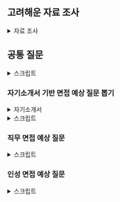 ## 고려해운 자료 조사

<details>
<summary>자료 조사</summary>

### 고려해운

</details>

## 공통 질문

<details>
<summary>스크립트</summary>

1.  1분 자기소개 해주세요

    1. 안녕하십니까, 지원자 정태완입니다.
    2. 저는 프로젝트 경험을 기반으로 하여 고려해운에 지원하게 되었습니다.
    3. 장애인 택시 관련 프로젝트를 진행하던 중 수집한 데이터의 25%가 문제가 있다는 사실을 알게 되었으나, 팀 내부 회의로는 답을 찾을 수 없었습니다.
    4. 그래서 데이터 수집에 관여한 택시 회사에 연락을 취하여 미터기 입력 오류가 원인임을 알 수 있었고 거리별 소요 시간 열을 추가하여 데이터를 보완하고 프로젝트를 성공적으로 마무리할 수 있었습니다.
    5. 둘째로, 파티션 제조 공장에서 외국인 근로자분들과 3개월간 일한 경험이 있습니다. 말도 잘 통하지 않고 낯선 작업이라 의사소통에 어려움이 있었지만, 먼저 다가가려는 자세를 통해 업무를 원활히 수행할 수 있었습니다.
    6. 앞으로도 이렇게 소통하려는 자세로 고려해운에서의 업무에 임하겠습니다. 감사합니다.

2.  마지막 질문이나 하고싶은 말은?
    1.  고려해운에서 저에게 기대하는 것은 지금의 역량뿐만 아니라 5년, 10년 후의 더욱 성장한 역량도 있을 것입니다. 계속 배우고 성장하며 고려해운에 필요한 사람이 될 수 있도록 노력하겠습니다. 감사합니다.

</details>

### 자기소개서 기반 면접 예상 질문 뽑기

<details>
<summary>자기소개서</summary>
당사에 지원한 동기와 입사 후 만들고 싶은 회사의 모습을 설명하고, 이를 위해 본인은 어떤 노력을 할 것인지 작성해 주십시오. (최대 500자 입력가능)

[의사결정 노하우를 녹여낸 DT]
최선의 선택을 하는 것도 중요하지만 최악의 선택을 하지 않는 것이 더 중요하다고 생각하고, 이것이 고려해운에 지원한 이유입니다. 고려해운은 해운 회사 중 유일하게 30년 이상 연속 흑자를 이어가고 있는 기업입니다. 의사결정에 일가견이 있는 회사라는 뜻이고, 최근에는 데이터 기반 의사결정 및 DT를 추진하며 디지털화에 노력을 기울이고 있습니다. 그래서 입사 후에 회사 구성원 모두가 데이터 및 회사의 비전인 DT의 가치를 이해하고, 이를 위해 다 같이 노력하는 회사를 만들고 싶습니다. 이를 위해 고려해운의 데이터를 분석하여 가치를 창출하고, 과정과 결과를 동료들에게 보여주며 데이터의 가치를 직접 보고 느낄 수 있도록 돕겠습니다. 또한 디지털화의 과정에서 고려해운이 지금까지 수행한 의사결정의 노하우를 녹여내고, 고려해운이 앞으로도 최악의 선택을 하지 않는, 최선을 선택하는 회사가 될 수 있도록 변화하는 과정에 기여하겠습니다.

성장과정 중 가치관 형성에 가장 큰 영향을 끼친 요인은 무엇인지 구체적 사례를 들어 설명해 주십시오. (최대 500자 입력가능)

[대학 생활에서 가장 가치 있었던 학점, F]
실수로 인해 좌절하는 사람이 있고, 실수로부터 배우는 사람이 있습니다. 그리고 저는 실수로부터 정직함을 배운 사람입니다.
대학교 1학년 시절, 친구의 도움을 받아 과제를 진행했고, 해당 과제가 부정행위로 판명되어 결백을 증명하지 못하면 F 학점을 받게 되는 상황에 부닥쳤습니다. 처음엔 억울하다고 생각하며 미팅을 잡아 결백을 증명하려고 했지만, 학점을 낮게 받기 싫어서 떼를 쓰는 것이 아니냐는 생각이 들었습니다. 결국 어머니께 상황을 설명해 드리며 도움을 청했고, 어머니께서는 지금의 선택이 앞으로 삶의 방향을 결정할 수도 있다고 말씀해 주셨습니다. 결국 교수님께 사죄의 메일을 보내며 겸허히 학점 F를 받았습니다.
다른 사람도 그렇게 행동한다는 생각에 잘못된 행동임을 알면서도 동조했습니다. 하지만 스스로 실수임을 깨닫고 결과에 순응했으며, 덕분에 지금까지도 정직하게 살겠다는 신념을 지키며 살아왔고 앞으로도 신념을 지키며 살고자 합니다.

단체 활동 중 발생했던 갈등 상황을 기술하고, 그 상황을 해결하기 위해 본인이 했던 노력과 그 노력이 갈등해결 및 단체에 어떤 영향을 주었는지 작성해주십시오. (최대 500자 입력가능)

팀 프로젝트를 진행하던 중, 2명의 팀원이 연락 두절된 경험이 있습니다. 프로젝트의 첫 번째 업무를 담당한 팀원들이었고, 해당 업무가 인계되어야 다음 업무를 수행할 수 있었습니다. 제출 기한을 맞추기 위해선 남은 인원들로 프로젝트를 진행해야 했고, 누군가는 추가 업무를 수행해야 했습니다. 상대적으로 쉬운 업무를 맡은 팀원과 함께 추가 업무를 수행했고, 다른 팀원들도 도와준 덕분에 제출 기한에 맞춰 프로젝트를 마무리할 수 있었습니다.
사라진 2명의 팀원과 추가 업무 때문에 남은 팀원들 간에 언쟁이 일어나기도 했습니다. 하지만 프로젝트를 마무리하고 성과를 보여주는 것이 우선이었기에 언쟁을 잠시 중지시키고 이를 납득시키고자 노력했습니다. 그러자 팀원들도 감정적인 부분은 잠시 덮어두고 프로젝트에 집중했으며, 솔선수범하며 추가 업무를 담당하고자 하니 다른 팀원들도 자진해서 남은 업무를 조금씩 분담하고 도와줄 수 있는 부분을 찾았으며 나름 원활하게 프로젝트를 진행할 수 있었습니다.

디지털, AI 시대에 가장 중요하다고 생각하는 기술에 대해서 설명하고, 스스로 어떤 준비를 하고 있는지 설명해 주십시오. (최대 500자 입력가능)

[데이터 분석 역량, 선택이 아닌 필수]
디지털, AI시대에 가장 중요하다고 생각하는 기술은 데이터 분석입니다. 많은 기술과 가치 창출은 데이터를 기반으로 이뤄지고, 데이터는 기업의 경쟁력으로 꼽히기도 합니다.
데이터 분석 역량을 위해 시스템 경영공학과를 전공하며 통계 역량을 길렀습니다. 또한 ML/DL/AI 과목을 수강하며 심화 지식을 습득했습니다. 또한 프로젝트를 진행하며 데이터 수집부터 전처리, 모델 개발까지의 과정을 도맡아 처리했습니다. 추가로 SQL 역량을 기르기 위해 SQLD 자격증을 취득하고 데이터베이스에 대한 이론적 지식을 습득했습니다. 그리고 프로그래밍 알고리즘 문제를 풀며 알고리즘 역량도 길렀습니다. 알고리즘을 구현하는 것, 문제를 푸는 것에만 목적을 두지 않고 충분한 시간을 들여 문제에 도전했고, 그렇게 습득한 알고리즘 지식은 쉽게 잊히지 않았습니다.
데이터 분석 역량을 기반으로 고려해운이 다가오는 디지털, AI시대에 맞춰 변화를 이룰 수 있도록 기여하겠습니다.

DT/DX 프로젝트에서 본인의 역할과 수행결과를 구체적으로 설명해 주십시오. 없었다면 희망하는 역할을 설명해 주십시오. (최대 500자 입력가능)

[인스타그램 검색 필터링 프로젝트]
인스타그램 검색이 검색어와 관련 없는 내용을 반환한다는 의견에 영감을 받고 진행했습니다. 게시물의 이미지를 활용하여 검색 기능을 보완하는 것이 목표였고, 이를 위해서 검색에 활용되는 해시태그를 활용해야 했습니다. 하지만 다양한 해시태그를 모두 처리하는 것은 무리였습니다. 그래서 해시태그 중 자주 사용되는 100개를 선택하여 운동, 카페 등의 11가지 키워드로 구분하여 처리하였습니다. 하지만 모델 학습용 데이터가 없었고, 직접 라벨링했습니다. 또한 YOLO 모델을 사용하려고 했으나 모델 학습 데이터에 추가적인 과정을 거쳐야 했고, 그로 인해 라벨링 시간이 오래 걸려 다른 모델을 활용해야 했습니다. 그래서 라벨링 된 이미지로 학습할 수 있는 모델 중 결과 도출 시간, 정확도 등의 지표에서 좋은 성능을 보이는 EfficientNet 모델로 최종 모델을 선정했고, 90% 이상의 정확도를 보이는 모델을 구축하며 프로젝트를 성공적으로 마무리할 수 있었습니다.

</details>

<details>
<summary>스크립트</summary>

1. 왜 고려해운에 지원했는가?
   1.
2. 외국인 노동자분들과 일해봤다고 했는데, 자신만의 특별한 소통 방법이 있었는가?
   1. 먼저 다가가려는 태도가 중요했다고 생각합니다. 마침 일하고 있는 외국인 노동자분들 중 나이가 비슷한 분이 계셔서, 그분과 친하게 지내면서 이야기의 물꼬를 트기 시작했습니다. 그렇게 제가 소통하려는 의지를 보이자, 외국인 근로자 분들도 식사를 같이 하자고 하시기도 하고, 고민도 저에게 이야기하시는 등 원활한 관계를 형성할 수 있었습니다.
3. 한 학기를 휴학했는데 그때 뭐했냐
   1. 데이터 분석 부트캠프를 수료했습니다. 여러 프로젝트를 진행하며 데이터의 중요성, 팀 프로젝트에서의 소통의 중요성에 대해 알게 되었고, 그 당시에 배웠던 경험들을 최근 팀 프로젝트를 진행하면서 유의미하게 활용하기도 했습니다.
4. 왜 산업공학과에 진학하게 되었나요?
   1. 솔직히 말씀드리자면, 의도해서 진학하진 않았습니다. 제 학과의 경우 1학년 학점을 기반으로 2학년부터 전공을 선택하게 되는데, 학점이 좋지 않아서 선택할 수 있는 전공이 한정되어 있었고, 그중 산업공학과를 선택하게 되었습니다. 하지만 데이터 역량과 IT역량을 동시에 쌓을 수 있었던 학과이기에 운이 좋았다고 생각합니다.
5. 학점이 높은 편은 아니네요?
   1. 객관적으로 높은 편은 아니라 아쉽습니다. 대학교 초창기에 학점을 낮게 받으며 시작했던 부분이 큰 원인이라고 생각합니다. 그래도 꾸준히 학점을 올리고자 노력했고, 4학년에는 4점대 학점을 받으며 졸업할 수 있었습니다.
6. SQLD 자격증은 왜 취득했나요?
   1. 데이터를 다루는 업무에서 SQL역량은 필수적일 것이라 판단했습니다. 데이터베이스에서 자료를 가져오던지, 데이터베이스에 결과물을 INSERT하는 과정은 스마트팩토리 업무를 수행하기 위해 필수적이라 생각해서 SQLD를 취득하였습니다.
7. 결과가 중요한가요 과정이 중요한가요?
   1. 둘 다 중요하지만 과정이 더 중요하다고 생각합니다. 프로젝트의 결과 뿐만 아니라 프로젝트의 진행 과정도 회사의 자산이며, 이 프로젝트는 추후 많은 프로젝트에서 참고 자료가 될 것입니다. 그 때 기존 프로젝트의 과정에서 문제가 있으면 해당 문제 때문에 참고 자료로써의 역할을 하지 못하며 프로젝트 전체의 가치가 훼손될 수 있으므로 장기적으로 바라본다면 과정이 결과보다 중요하다고 생각합니다.
8. 회사에 들어와서는 어떤 일을 하고싶나요?

</details>

### 직무 면접 예상 질문

<details>
<summary>스크립트</summary>

1. 왜 이 직무를 선택했는가?
2. 이력서에 적힌 내용이 회사와 직무를 선택하는 것에 어떤 영향을 주었는가?
3. 이 직무를 잘하기 위해 필요한 스킬이나 태도는 뭐가 있을까?
4. 자신만의 경쟁력을 말해보라
   1. 학습 역량이라고 생각합니다. 싸피 과정을 진행하며 학습 역량이 제 경쟁력이라는 점을 더욱 느낄 수 있었는데, 같은 조건에서 시작했음에도 불구하고 내부 평가 상위 2%, 학습 성적 1위, 프로젝트 우수상 등을 수상하며 스스로의 학습 역량을 증명할 수 있었습니다.
5. 지원분야에서 일을 잘할 수 있겠는가
   1. 잘 할 수 있을 것이라 생각합니다. 대기업에 입사하는 경우 지금까지 배우거나 쌓아왔던 역량과 다른 업무를 하게 되서 업무에 적응하지 못하는 사람들이 많다고 들었는데, 새롭게 뭔가를 배우는 것이 장점이라고 생각하는 저에게 그러한 상황은 오히려 반길만한 상황이라고 생각하고, 그렇기에 일을 잘 할 수 있을 것이라 생각합니다.
6. 지원분야에 자신의 강점은 무엇인가
   1. 제 강점은 실행력이라고 생각합니다. 데이터 분석을 하다 보면 대부분 답이 정해지지 않은 문제에 대한 유추를 하게 되는데, 그럴 때 해결 방법이 바로 떠오르지 않아 막막함을 느낄 때도 있습니다. 그 때 멈춰서지 않고 터무니없는 아이디어라도 일단 실천해보며 길을 조금씩 찾아나갈 수 있도록 일단 해보는 것이 저의 장점이라고 생각합니다.
7. 자기개발 노력을 말해보라
   1. 2024년 들어서는 싸피 과정을 진행하며 IT역량을 길렀고 싸피 과정 이외에도 알고리즘 스터디를 운영하며 알고리즘 역량을 길렀습니다. 싸피에서 시행하는 정기 평가에서 모두 우수한 성적을 거뒀고, 학우들과 협업하며 소통 역량 및 협업 역량을 기르기 위해 노력했습니다.
8. 본인이 지원한 직무에서 중요한점
9. 지원 분야 관련 경험은?
   1. 데이터 분석 프로젝트를 진행한 경험이 있습니다. 장애인 택시 관련 프로젝트를 진행할 때는 RandomForestRegressor를 활용하여 장애인 택시 대기 시간 예측 모델을 구축했고, 인스타그램 검색 결과 필터링 프로젝트를 진행할 땐 EfficientNet 모델을 활용하여 객체를 검출하는 모델을 구축했습니다.
10. LSTM 모델에 대해 설명해달라
11. 다른 지원자들에 비해 본인의 차별성을 어필한다면 어떤 것이 있겠는가?
12. 졸업 후에 무엇을 했는지?(공백기 질문)
13. 가장 인상깊었던 프로젝트 경험을 소개해보라
    1. 인스타그램 검색 필터링 프로젝트를 소개드리겠습니다. 해당 프로젝트는 미국에서 청소년들이 정보 검색을 위해 인스타그램을 많이 활용하고, 우리나라에서도 그런 경향성이 커지고 있다는 기사를 보고 시작하게 되었습니다. 인스타그램 게시물의 첫번째 사진, 즉 썸네일을 기반으로 검색어와 연관된 물체가 존재하면 좋은 정보라고 판단했고, 8개의 라벨을 만들어서 인스타그램에 존재하는 사진 수집하고 15000개의 사진을 직접 라벨링했습니다. 또한 모든 검색어를 고려할 순 없었기에 인기 해시태그를 기준으로 100개를 선정했고, 해당 해시태그들을 정리하여 그에 맞는 라벨을 만들고 라벨링 했습니다. 카페, 헬스장 등의 해시태그가 선정되었고, EfficientNet 모델을 활용하여 사진 내의 객체를 검출했습니다. 결과적으로 각 라벨을 기준으로는 90%이상의 정확도를, 멀티 라벨의 경우 75%의 정확도를 보이는 모델을 구축하여 성공적으로 마무리할 수 있었습니다.
14. 이 자리에 오기 위해서 무엇을 준비했는가?
15. 인상 깊게 들은 과목은 무엇인가?
16. 창의력을 발휘한 경험/ 개선해본 경험을 말해보라
17. 리더 경험있는가
18. 본인만의 창의적인 경험은?
19. 도전적인 경험은?
20. 꼼꼼함을 보일 수 있는 사례는?
21. 프로젝트를 하면서 힘들었던 경험과 어떻게 해결했는지
22. 리더십이란 무엇인가
23. 이것도 하고 싶고 저것도 하고 싶어서 한 가지를 포기한 적이 있나요?
24. 본인이 가장 흥미롭게 들었던 수업은 무엇이었고 그 이유는 무엇인가?
25. 주변 사람들이 말하는 자신의 단점은?
26. 휴학기간 동안 무엇을 했는가?
    1. 부트캠프를 수료했습니다. 학교에서 데이터 분석에 관해 배우는 것도 좋지만, 학교 외에서는 어떤 내용을 배우는지 궁금했고, 기초도 다지고 프로젝트 진행 경험도 쌓고 싶어서 진행하게 되었습니다.결과적으로 모두가 열심히 하는 팀 프로젝트도 진행해보고, 부족한 부분도 채울 수 있었습니다.

</details>

### 인성 면접 예상 질문

<details>
<summary>스크립트</summary>

1. 친구들이 나를 위해서 희생했던 경험
   1. 취직한 친구들이 부담주지 않고 돈을 덜 쓰게 만드는 경험이 있습니다. 제가 빚지는 것을 워낙 싫어하는 사람인데, 친구들이 그걸 알기에 몰래몰래 돈을 낸다던지, 차례를 정해서 돈을 내자고 하고 제 차례가 되면 말을 꺼내지 않는 경우가 몇번 있었습니다.
2. 목표를 세우고, 그 목표를 위해 전념했던 경험이 있나?, 어려움을 극복하고 최선의 결과물을 만들어 낸 사례, 주위 사람들과 협력하여 원하는 목표를 달성하거나, 어려운 위기를 극복한 사례
   1. 인스타그램 검색 결과 필터링 프로젝트를 진행할 때의 사례로 설명드리겠습니다. 해당 프로젝트를 진행하기 위해서는 데이터를 라벨링하는 작업이 필요했습니다. 라벨링에 시간을 많이 투자해야했고, 팀원들은 다소 꺼려하는 눈치였습니다. 저는 주제가 굉장히 마음에 들었기에 팀원들을 설득하여 일주일간 15000개의 이미지를 라벨링하였고, 해당 데이터를 바탕으로 프로젝트를 성공적으로 마무리할 수 있었습니다.
3. 리더나 팔로워로 함께 하는 과정에서 본인의 역할이나 노력이 무엇인가
   1. 저는 보통 팔로워로 팀 프로젝트에 참여하고, 그 과정에서 소통을 이끌어내는 역할을 맡았습니다. 팀 프로젝트에서 소통이 부족할 때 자원 낭비가 심하다는 것을 잘 알고 있었기에 최대한 소통을 많이 해서 팀 전체의 상황을 파악하고 팀원들에게 일을 배분하는 역할 또한 수행했습니다.
4. 팀 내의 갈등을 해결하기 위해 노력했던 경험이 있는가
   1. 학부 마지막 프로젝트를 진행할 때, 저를 포함한 4명의 팀원 중 2명의 팀원이 자주 연락두절되는 경우가 빈번했습니다. 그래서 그 2명에 대한 불만이 굉장히 컷었고, 이대로 프로젝트가 진행되다가는 불필요한 자원 낭비 및 감정 소모가 심해질 것이 명백했습니다. 결국 온라인으로 진행되던 프로젝트 팀원들을 현실에 불러모아 3시간가량 이야기를 나눴고, 상황이 완화된 후 보다 원활하게 팀 프로젝트를 진행할 수 있었습니다.
5. 거절하기 어려운 사람으로부터 다소 비윤리적인 부탁을 받았던 경험에 대해 말해달라
   1. 유감스럽게도 아직 그러한 경험은 없습니다. 하지만 만약 비윤리적인 부탁을 받는다면, 이렇게 되물을 것 같습니다. 지금 제가 들은 내용은 제가 이해하기로는 다소 모호하여 스스로 오해의 여지가 있다는 생각이 듭니다. 혹시 풀어서 다시 이야기해주실 수 있을까요? 라고 되묻겠습니다. 그럼에도 불구하고 비윤리적이라는 생각이 든다면, 그때는 제가 비윤리적이라고 느낀 부분을 말씀드리고 거절하겠습니다.
6. 상이한 가치가 충돌할 때 어떤 선택과 행동을 했으며, 경험을 통해 어떻게 성장할 수 있었는가
   1. 프로젝트를 진행할 때, 완성도를 높이느나, 혹은 새로운 기능을 추가하느냐로 의견이 충돌한 경험이 있습니다. 둘 다 프로젝트를 위해 필요한 작업이었기에 많은 고민을 했으나, 결국 업무를 최대한 세세하게 나누어서 시간이 오래 걸리는 업무들을 우선 진행하고, 남는 인원을 두가지 파트에 적절히 배분하는 방식으로 일이 중간에 중단되어 투자한 자원이 쓸모없어지는 일을 방지하려고 했습니다.
7. 내 핵심 역량은 무엇인가?
   1. 소통과 학습 역량이라고 생각합니다. DS부문의 데이터를 담당하는 혁신센터의 특성상 소통이 업무와 시너지를 일으킬 수 있을 것이고, 아직 변화하는 중인 데이터 센터, 혹은 스마트 팩토리에서도 새롭게 역량을 길러 회사에 기여하는 것에 학습 역량이 일조할 수 있을 것입니다.
8. 그렇다면 그 근거는 무엇이고, 경험은 어떤 부분이 있는가?
   1. 대부분의 팀 프로젝트에서 업무를 배분하고, 주도하는 일을 맡았었습니다. 이를 위해서는 각각의 업무를 진행하는 사람들과 소통하는 일이 필수였고, 제가 자진해서 이러한 역할을 맡는 것이 아니라 사람들이 자연스럽게 역할을 맡겼다는 점에서 소통 역량이 있음을 증명할 수 있겠습니다.
   2. 학습 역량으로는 최근까지 진행하고 있는 싸피 과정으로 설명드릴 수 있을 것 같습니다. 지금까지 데이터 분석을 진행했고, 싸피에서는 장고와 vue와 같은 웹 프레임워크를 배웠습니다. 코딩 역량이 필요하긴 하지만 다소 다른 영역이었음에도 불구하고 우수한 성적을 받으며 정기 평가에서 모두 상위 5%에 이르는 쾌거를 이룰 수 있었습니다. 이와 같은 경험으로 학습 역량을 증명할 수 있겠습니다.
9. 회사에 어떤 기대를 가지고 있는가?
   1. 아무리 뛰어난 역량을 가진 신입이라도 자신의 최대 역량을 꽃피우는 것에는 충분한 시간이 필요할 수 있습니다. 회사가 사람에게 충분한 시간을 줄 수 있으면 좋겠다는 기대를 가지고 있습니다.
10. 회사는 나에게, 나는 회사와 어떤 부분을 주고받을 수 있는가?
    1. 성취감을 받고,
11. 회사에서 나는 어떤 모습이 되기를 바라는가
    1. 신뢰할 수 있는 사람이 되기를 바랍니다. 신뢰라는 것은 단순히 일을 잘한다, 정직하다라는 한가지 부분에서 얻을 수 있는 것이 아닙니다. 다양한 부분에서 상대에게 믿음을 줘야, 상대가 자연스럽게 믿을 수 있어야 얻을 수 있는 것이라 생각합니다. 그래서 신뢰할 수 있는 사람이 되고 싶습니다. 업무뿐만 아니라 다른 부분에서도 뛰어난 사람이 되고싶습니다.
12. 지원한 분야가 본인하고 잘 안 맞으면 어떻게 할 것인가?
13. 자신만의 스트레스 해소법을 말해보라
    1. 운동을 다니고 있습니다. 헬스장에서 무거운 무게를 들어올리면서 잡념들이나, 스트레스때문에 왜곡된 생각들을 정리하는 시간을 가집니다. 그렇게 시간을 보내면, 어느 순간 스트레스가 다 사라졌다는 것을 알 수 있고, 이를 최대한 자주 하면서 스트레스를 관리하고 있습니다.
14. 회사에서 중요하다고 생각하는 가치는?
15. 자신의 단점 3가지는?
16. 힘들 때 누구에게 조언을 받나?
    1. 제가 배울만한 점이 많은 사람에게 조언을 받습니다. 현재로써는 싸피 과정을 수행하며 만난 동료들에게 조언을 구하고 있습니다. 보통 조언을 구하는 것이 어려워서 잘 구하지 않는데, 최근에 그런 저에게도 손을 내밀어 준 사람이 있어서 그 사람에게는 염치없지만 조금 더 조언을 구하고 있습니다.
17. 친구를 사귈 때 가장 중요하게 생각하는 부분은? 갈등 경험이 있다면 어떻게 풀어갔는가?
18. 팀 활동을 하면서 힘든 일이 생긴다면 어떻게 할것인가
19. 개인의 비전은 무엇인가?
20. 본인의 장점, 단점
21. 좋아하는 일과 잘하는 일 중에 어느 것을 직업으로 하는게 좋다고 생각하는가?
22. 본인이 생각하는 창의성이란?
23. 꼼꼼함을 설명할 수 있는 사례를 말해보아라
24. 팀 활동을 하면서 힘든 일이 생긴다면 어떻게 하겠는가?
25. 개인의 이익과 윤리 사이에서 무엇을 중시하는지
    1. 윤리를 중요시합니다. 윤리를 포기하고 얻은 개인의 이익을 떳떳하게 쓸 자신이 없습니다. 또한 저라는 사람은 제 주위 사람과도 연관되어 있다고 생각합니다. 제가 윤리를 저버리는 사람이 되면, 제 주위 사람들은 윤리를 저버리는 사람의 지인이 되는 것입니다. 그러한 상황을 원하지 않기에, 이익이 없더라도 윤리는 저버리지 않겠습니다.
26. 10년 뒤 본인의 모습은 어떠한가?
    1. 2~3년간은 저의 경쟁력을 기르기 위해 최선을 다하겠습니다. 선배님들의 노하우를 습득하고, 제 부족한 부분을 채우겠습니다. 제가 할 수 있는 일을 찾아서 작은 일부터 익숙해지겠습니다. 그 후로는 배운 내용을 적용하여 아이디어를 내겠습니다. 어떤 부분을 개선하면 좋을지, 그 과정에서 어떤 부서의 협력이 필요한지 배운 내용을 바탕으로 건의하며 제 업무를 수행하겠습니다. 6년차부터는 중간관리자로써 제 업무뿐만 아니라 쌓은 역량을 기반으로 후배님들을 도와드리고, 프로세스 혁신 관련 프로젝트를 진행하며 변화를 이끌어가겠습니다.
27. 상사와의 갈등이 있다면 어떻게 할 것인가
    1. 저는 어떤 갈등이든 양측의 잘못이 다 있다고 생각하는 사람입니다. 즉, 늘 저에게도 잘못이 있다는 뜻이며, 제 잘못이 어떤 부분인지, 그로 인해 상사가 어떤 생각을 하게 되었는지 고려하겠습니다. 정리가 되면, 대화를 요청하고 사과의 말씀을 드리며 이야기를 풀어나가겠습니다.
28. 이 면접에서 떨어지면 어떨 것 같나?
    1. 스스로 아쉬운 부분도 있지만, 미안하다는 감정이 들 것 같습니다. 면접을 위해 물심양면 도와준 동료들에게 좋은 성과로 갚고싶다는 마음이 이번 면접을 더 열심히 준비하도록 만들었는데, 떨어진다면 그 동료들에게 미안하다는 생각이 들 것 같습니다.
29. 면접 끝나고의 계획은?
    1. 일단 면접 복기를 하겠습니다. 어떤 부분이 아쉬웠고, 다음엔 어떤 부분을 보완할 것이며, 어떤 부분은 괜찮았는지, 면접관분들의 의도를 놓친 답변이 있는지 복기하겠습니다. 그 후론 보완해야 하는 부분을 위해 계획을 세우고, 다음 시즌을 노리겠습니다.
30. 삼성전자 외에 지원한 기업이 있나?
    1. 스마트 팩토리 솔루션 제공 기업인 코오롱베니트, 현대 제철, 그리고 증권사나 금융사에 지원했었습니다. 스마트팩토리 업무를 원활히 수행할 수 있을 것이라 생각해 코오롱 베니트에 지원했고, 많은 데이터를 다루고 가치를 창출하는 업무가 하고싶었기에 증권사, 금융사에 지원했습니다.
31. 존경하는 인물이 한 명언은? 그 명언이 끼친 영향은?
    1. 나는 중량을 들어올린다, 고로 테라피는 내게 필요 없다는 명언이 있습니다. 저도 스트레스를 받을 때 운동을 하며 스트레스를 해소하고 마음을 정리하곤 합니다. 덕분에 일상적으로 받는 스트레스가 쌓이는 일이 거의 없으며, 그로 인해 스트레스라는 요소가 저의 의사결정이나 다른 사람에게 보여지는 저의 모습에 영향을 준 적이 거의 없었습니다.
32. 아래 사람을 어떻게 다뤄야 회사의 생산성이 높아지는가
    1. 상황을 단편적으로 보기보단 포괄적으로 볼 수 있게 만들어야 합니다. 자신이 어떤 업무를 하고 있는지는 물론이고, 자신이 한 일이 어떤 프로젝트의 일부이며, 회사는 그 프로젝트로 뭘 이루려고 하는지 생각하게 만들어야 생산성이 높아질 것이라 생각합니다.
33. 회사 수익과 사회 공헌 중 무엇이 더 중요한가?
    1. 회사 수익이 더 중요하다고 생각합니다. 사회 공헌 또한 중요하지만, 회사의 목적은 이윤 창출이며, 사회 공헌은 중요도로 따지면 이윤 창출의 뒤에 있다고 생각합니다.
34. 대기업이 책임 지어야하는 사회적 책임에는 어떤 것 들이 있는지 말해보세요
    1. 정직한 세금 납부와 최소한 회사를 위해 일하는 근로자들의 복지에는 책임이 있다고 생각합니다. 또한, 취약계층에 대한 지원 또한 있어야 할 것입니다.
35. 우리회사 인재상이 무엇인지 아는가?
    1. 열정, 창의혁신, 도덕성입니다.
36. 지원한 분야와 회사에서 배정된 직무가 잘 맞지 않으면 어떻게 할 것인가?
    1. 일단 배정된 직무에서 최선을 다 하겠습니다. 물론 맞지 않는 직무라고 생각이 드는 시기이라면, 개선의 의지 또한 가져야 할 것입니다. 삼성전자의 경우 5년마다 있는 직무FA라는 기회가 있으므로, 해당 기회를 잡기 위해서 희망 업무에 대한 공부는 물론 현재 업무에 대한 최선을 다 해야 할 것입니다.
37. 상사가 부당하거나 불법한 지시를 내린다면 어떻게 할 것 인가
    1. 우선, 근거 자료를 더 찾아보겠습니다. 부당하거나 불법적인 지시라고 확신하게 된다면, 해당 근거 자료를 가져가서 말씀드리겠습니다. 해당 부분이 기업의 방향에 맞지 않는 것 같아서 관련 자료를 찾아봤다, 그러다 보니 내리신 지시는 부당하거나 불법한 지시라고 생각이 든다, 해당 부분에 대해 인지하고 계신지, 혹은 제가 찾은 부분에서 틀린 부분이 있는지 여쭤보고 싶다, 고 말씀드리겠습니다. 저는 신입사원이고, 시야가 상사보다 좁을 수 밖에 없기 때문에 스스로 틀릴 수 있다는 가능성을 항상 염두에 두고 대화를 시도하겠습니다.
38. 같이 일하고 싶지 않은 유형은 어떤 유형인가?
    1. 소통하려고 하지 않는 사람이 제일 힘들 것 같습니다. 하나의 부서는 하나의 팀이고, 팀이라면 같은 목표를 달성하기 위해 협업해야 하는데, 소통의 과정 없이 자신의 방향을 따라오라고 강요받는듯한 느낌을 받는다면 일하기 힘들지 않을까 싶습니다.

</details>

